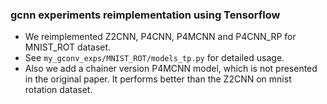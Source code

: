 ### gcnn experiments reimplementation using Tensorflow
* We reimplemented Z2CNN, P4CNN, P4MCNN and P4CNN\_RP for MNIST\_ROT dataset.
* See `my_gconv_exps/MNIST_ROT/models_tp.py` for detailed usage.
* Also we add a chainer version P4MCNN model, which is not presented in the original paper. 
It performs better than the Z2CNN on mnist rotation dataset.

